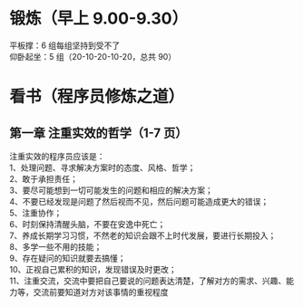 # 锻炼（早上 9.00-9.30）

平板撑：6 组每组坚持到受不了  
仰卧起坐：5 组（20-10-20-10-20，总共 90）

# 看书（程序员修炼之道）

## 第一章 注重实效的哲学（1-7 页）

注重实效的程序员应该是：  
1、处理问题、寻求解决方案时的态度、风格、哲学；  
2、敢于承担责任；  
3、要尽可能想到一切可能发生的问题和相应的解决方案；  
4、不要已经发现是问题了然后视而不见，然后问题可能造成更大的错误；  
5、注重协作；  
6、时刻保持清醒头脑，不要在安逸中死亡；  
7、养成长期学习习惯，不然老的知识会跟不上时代发展，要进行长期投入；  
8、多学一些不用的技能；  
9、存在疑问的知识就要去搞懂；  
10、正视自己累积的知识，发现错误及时更改；  
11、注重交流，交流中要把自己要说的问题表达清楚，了解对方的需求、兴趣、能力等，交流前要知道对方对该事情的重视程度

